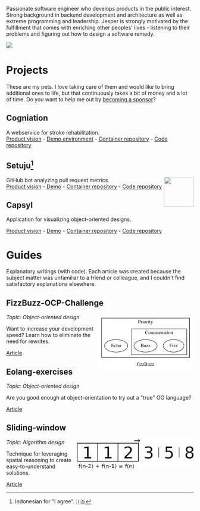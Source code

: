 Passionate software engineer who develops products in the public interest. Strong background in backend development and architecture as well as extreme programming and leadership. Jesper is strongly motivated by the fulfillment that comes with enriching other peoples' lives - listening to their problems and figuring out how to design a software remedy.

<img src="https://github-readme-stats.vercel.app/api?username=jesperolsson-se&show_icons=true&text_bold=false&title_color=118C4F&icon_color=118C4F" />

# Projects
These are my pets. I love taking care of them and would like to bring additional ones to life, but that continuously takes a bit of money and a lot of time. Do you want to help me out by [becoming a sponsor](https://github.com/sponsors/jesperolsson-se)?

## Cogniation  
A webservice for stroke rehabilitation.  
[Product vision](https://github.com/jesperolsson-se/cogniation/blob/main/README.md) - [Demo environment](https://cogniation.jesperolsson.se/) - [Container repository](https://hub.docker.com/repository/docker/jesperolssonse/cogniation) - [Code repository](https://github.com/jesperolsson-se/cogniation)

## Setuju[^setuju]
<img src="https://avatars2.githubusercontent.com/in/220165" width="80px" height="80px" align="right"/>

GitHub bot analyzing pull request metrics.  
[Product vision](https://github.com/jesperolsson-se/setuju/blob/main/README.md) - [Demo](https://github.com/jesperolsson-se/setuju/pull/27#issuecomment-1206425402) - [Container repository](https://hub.docker.com/repository/docker/jesperolssonse/setuju) - [Code repository](https://github.com/jesperolsson-se/setuju)

## Capsyl

Application for visualizing object-oriented designs.


[Product vision](https://github.com/jesperolsson-se/capsyl/blob/main/README.md) - [Demo](https://github.com/jesperolsson-se/FizzBuzz-OCP-Challenge/blob/main/src/main/java/org/example/rearrange/positive/fizzBuzz.svg) - [Container repository](https://hub.docker.com/repository/docker/jesperolssonse/capsyl) - [Code repository](https://github.com/jesperolsson-se/capsyl)

# Guides
Explanatory writings (with code). Each article was created because the subject matter was unfamiliar to a friend or colleague, and I couldn't find satisfactory explanations elsewhere.

## FizzBuzz-OCP-Challenge
<img src="https://github.com/jesperolsson-se/FizzBuzz-OCP-Challenge/blob/main/src/main/java/org/example/rearrange/positive/fizzBuzz.svg" height="150px" align="right"/>

_Topic: Object-oriented design_

Want to increase your development speed? Learn how to eliminate the need for rewrites.

[Article](https://github.com/jesperolsson-se/FizzBuzz-OCP-Challenge/blob/main/README.md)

## Eolang-exercises

_Topic: Object-oriented design_

Are you good enough at object-orientation to try out a "true" OO language?

[Article](https://github.com/jesperolsson-se/Eolang-exercises/blob/main/README.md)

## Sliding-window
<img src="https://github.com/jesperolsson-se/sliding-window/blob/main/resources/window.png" height="80px" align="right"/>

_Topic: Algorithm design_

Technique for leveraging spatial reasoning to create easy-to-understand solutions.

[Article](https://github.com/jesperolsson-se/sliding-window/blob/main/README.md)

[^setuju]:
    Indonesian for "I agree". :indonesia:

<!--
**jesperolsson-se/jesperolsson-se** is a ✨ _special_ ✨ repository because its `README.md` (this file) appears on your GitHub profile.

Here are some ideas to get you started:

- 🔭 I’m currently working on ...
- 🌱 I’m currently learning ...
- 👯 I’m looking to collaborate on ...
- 🤔 I’m looking for help with ...
- 💬 Ask me about ...
- 📫 How to reach me: ...
- 😄 Pronouns: ...
- ⚡ Fun fact: ...
-->
